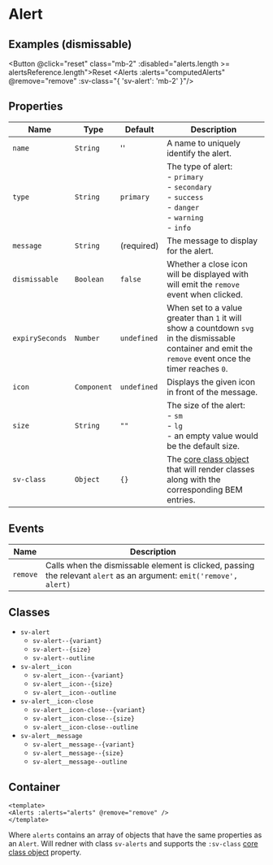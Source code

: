 <script setup>
import { computed, ref } from "vue";
import { BeakerIcon } from '@heroicons/vue/outline'
import { Alert, Alerts, Button, ButtonGroup, Checkbox } from "@/components";

const outline = ref(false);
const icon = ref(false);
const size = ref("");
const expirySeconds = ref(0);

const buttonsSize = ref([
    {
        text: "none",
        value: ""
    },
    {
        text: "small",
        value: "sm"
    },
    {
        text: "large",
        value: "lg"
    },
]);

const buttonsExpirySeconds = ref([
    {
        text: "none",
        value: 0
    },
    {
        text: "5",
        value: 5
    },
    {
        text: "10",
        value: 10
    },
    {
        text: "20",
        value: 20
    },
]);

const alertsReference = [
    {
        name: "Primary",
        message: "A simple primary alert.",
        variant: "primary",
        dismissable: true
    },
    {
        name: "Secondary",
        message: "A simple secondary alert.",
        variant: "secondary",
        dismissable: true
    },
    {
        name: "Success",
        message: "A simple success alert.",
        variant: "success",
        dismissable: true
    },
    {
        name: "Danger",
        message: "A simple danger alert.",
        variant: "danger",
        dismissable: true
    },
    {
        name: "Warning",
        message: "A simple warning alert.",
        variant: "warning",
        dismissable: true
    },
    {
        name: "Information",
        message: "A simple info alert.",
        variant: "info",
        dismissable: true
    }
];

const alerts = ref([]);

const remove = (name) => {
    const index = alerts.value.findIndex(item => item.name === name);

    if (index < 0) {
        return;
    }

    alerts.value.splice(index, 1);
}

const getIcon = () => {
    return icon.value ? BeakerIcon : undefined;
}

const computedAlerts = computed(() => {
    return alerts.value.map(item => ({...item, outline: outline.value, size: size.value, icon: getIcon(), expirySeconds: expirySeconds.value}));
})

const reset = () => {
    alerts.value = [...alertsReference];
}

reset();
</script>

# Alert

## Examples (dismissable)

<ButtonGroup label="Size" v-model="size" :buttons="buttonsSize" class="mb-4" layout="inline" />
<ButtonGroup label="Expiry seconds" v-model="expirySeconds" :buttons="buttonsExpirySeconds" class="mb-4" layout="inline" />

<Checkbox v-model="outline" label="Outline?" class="mb-4" />
<Checkbox v-model="icon" label="Icon?" class="mb-4" />

<Button @click="reset" class="mb-2" :disabled="alerts.length >= alertsReference.length">Reset</Button>
<Alerts :alerts="computedAlerts" @remove="remove" :sv-class="{ 'sv-alert': 'mb-2' }"/>

## Properties

| Name            | Type        | Default     | Description                                                                                                                                              |
| --------------- | ----------- | ----------- | -------------------------------------------------------------------------------------------------------------------------------------------------------- |
| `name`          | `String`    | ''          | A name to uniquely identify the alert.                                                                                                                   |
| `type`          | `String`    | `primary`   | The type of alert:<br/>- `primary`<br/>- `secondary`<br/>- `success`<br/>- `danger`<br/>- `warning`<br/>- `info`                                         |
| `message`       | `String`    | (required)  | The message to display for the alert.                                                                                                                    |
| `dismissable`   | `Boolean`   | `false`     | Whether a close icon will be displayed with will emit the `remove` event when clicked.                                                                   |
| `expirySeconds` | `Number`    | `undefined` | When set to a value greater than `1` it will show a countdown `svg` in the dismissable container and emit the `remove` event once the timer reaches `0`. |
| `icon`          | `Component` | `undefined` | Displays the given icon in front of the message.                                                                                                         |
| `size`          | `String`    | `""`        | The size of the alert:<br/>- `sm`<br/>- `lg`<br/>- an empty value would be the default size.                                                             |
| `sv-class`      | `Object`    | `{}`        | The [core class object](/components/core-class) that will render classes along with the corresponding BEM entries.                                       |

## Events

| Name     | Description                                                                                                         |
| -------- | ------------------------------------------------------------------------------------------------------------------- |
| `remove` | Calls when the dismissable element is clicked, passing the relevant `alert` as an argument: `emit('remove', alert)` |

## Classes

- `sv-alert`
  - `sv-alert--{variant}`
  - `sv-alert--{size}`
  - `sv-alert--outline`
- `sv-alert__icon`
  - `sv-alert__icon--{variant}`
  - `sv-alert__icon--{size}`
  - `sv-alert__icon--outline`
- `sv-alert__icon-close`
  - `sv-alert__icon-close--{variant}`
  - `sv-alert__icon-close--{size}`
  - `sv-alert__icon-close--outline`
- `sv-alert__message`
  - `sv-alert__message--{variant}`
  - `sv-alert__message--{size}`
  - `sv-alert__message--outline`

## Container

```vue
<template>
<Alerts :alerts="alerts" @remove="remove" />
</template>
```

Where `alerts` contains an array of objects that have the same properties as an `Alert`.  Will redner with class `sv-alerts` and supports the `:sv-class` [core class object](/components/core-class) property.
